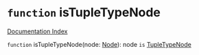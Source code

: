 # `function` isTupleTypeNode

[Documentation Index](../README.md)

`function` isTupleTypeNode(node: [Node](../interface.Node/README.md)): node `is` [TupleTypeNode](../interface.TupleTypeNode/README.md)

